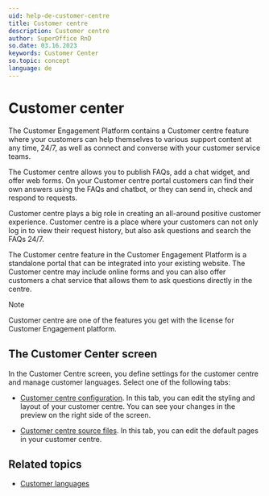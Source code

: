 ```yaml
---
uid: help-de-customer-centre
title: Customer centre
description: Customer centre
author: SuperOffice RnD
so.date: 03.16.2023
keywords: Customer Center
so.topic: concept
language: de
---
```


# Customer center

The Customer Engagement Platform contains a Customer centre feature where your customers can help themselves to various support content at any time, 24/7, as well as connect and converse with your customer service teams.

The Customer centre allows you to publish FAQs, add a chat widget, and offer web forms. On your Customer centre portal customers can find their own answers using the FAQs and chatbot, or they can send in, check and respond to requests.

Customer centre plays a big role in creating an all-around positive customer experience. Customer centre is a place where your customers can not only log in to view their request history, but also ask questions and search the FAQs 24/7.

The Customer centre feature in the Customer Engagement Platform is a standalone portal that can be integrated into your existing website. The Customer centre may include online forms and you can also offer customers a chat service that allows them to ask questions directly in the centre.

> [!NOTE]
> Customer centre are one of the features you get with the license for Customer Engagement platform.

## The Customer Center screen

In the Customer Centre screen, you define settings for the customer centre and manage customer languages. Select one of the following tabs:

* [Customer centre configuration][2]. In this tab, you can edit the styling and layout of your customer centre. You can see your changes in the preview on the right side of the screen.

* [Customer centre source files][3]. In this tab, you can edit the default pages in your customer centre.

## Related topics

* [Customer languages][1]

<!-- Referenced links -->
[1]: ../../admin/options/learn/custlang/index.md
[2]: config.md
[3]: edit.md

<!-- Referenced images -->

